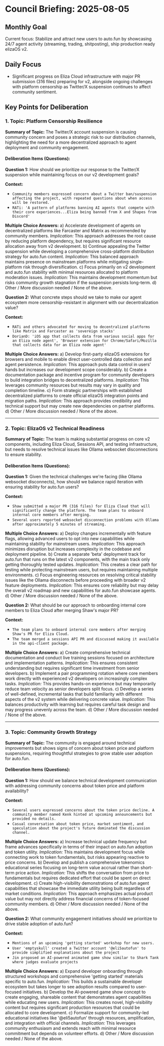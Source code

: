 # Council Briefing: 2025-08-05

## Monthly Goal

Current focus: Stabilize and attract new users to auto.fun by showcasing 24/7 agent activity (streaming, trading, shitposting), ship production ready elizaOS v2.

## Daily Focus

- Significant progress on Eliza Cloud infrastructure with major PR submission (316 files) preparing for v2, alongside ongoing challenges with platform censorship as Twitter/X suspension continues to affect community sentiment.

## Key Points for Deliberation

### 1. Topic: Platform Censorship Resilience

**Summary of Topic:** The Twitter/X account suspension is causing community concern and poses a strategic risk to our distribution channels, highlighting the need for a more decentralized approach to agent deployment and community engagement.

#### Deliberation Items (Questions):

**Question 1:** How should we prioritize our response to the Twitter/X suspension while maintaining focus on our v2 development goals?

  **Context:**
  - `Community members expressed concern about a Twitter ban/suspension affecting the project, with repeated questions about when access will be restored.`
  - `RATi: 'A pattern of platforms banning AI agents that compete with their core experiences...Eliza being banned from X and Shapes from Discord'`

  **Multiple Choice Answers:**
    a) Accelerate development of agents on decentralized platforms like Farcaster and Matrix as recommended by community members.
        *Implication:* This approach addresses the root cause by reducing platform dependency, but requires significant resource allocation away from v2 development.
    b) Continue appealing the Twitter suspension while developing a comprehensive cross-platform distribution strategy for auto.fun content.
        *Implication:* This balanced approach maintains presence on mainstream platforms while mitigating single-platform risk through diversification.
    c) Focus primarily on v2 development and auto.fun stability with minimal resources allocated to platform moderation issues.
        *Implication:* This maintains development momentum but risks community growth stagnation if the suspension persists long-term.
    d) Other / More discussion needed / None of the above.

**Question 2:** What concrete steps should we take to make our agent ecosystem more censorship-resistant in alignment with our decentralization value?

  **Context:**
  - `RATi and others advocated for moving to decentralized platforms like Matrix and Farcaster as 'sovereign stacks'`
  - `DorianD: 'iOS app that collects data from various social apps for an Eliza node agent', 'Browser extension for Chrome/Safari/Mozilla that collects data for an Eliza node agent'`

  **Multiple Choice Answers:**
    a) Develop first-party elizaOS extensions for browsers and mobile to enable direct user-controlled data collection and agent persistence.
        *Implication:* This approach puts data control in users' hands but increases our development scope considerably.
    b) Create a documentation package and incentive program for community developers to build integration bridges to decentralized platforms.
        *Implication:* This leverages community resources but results may vary in quality and completion timeline.
    c) Form strategic partnerships with established decentralized platforms to create official elizaOS integration points and migration paths.
        *Implication:* This approach provides credibility and technical support but may create new dependencies on partner platforms.
    d) Other / More discussion needed / None of the above.

---


### 2. Topic: ElizaOS v2 Technical Readiness

**Summary of Topic:** The team is making substantial progress on core v2 components, including Eliza Cloud, Sessions API, and testing infrastructure, but needs to resolve technical issues like Ollama websocket disconnections to ensure stability.

#### Deliberation Items (Questions):

**Question 1:** Given the technical challenges we're facing (like Ollama websocket disconnects), how should we balance rapid iteration with ensuring stability for auto.fun users?

  **Context:**
  - `Shaw submitted a major PR (316 files) for Eliza Cloud that will significantly change the platform. The team plans to onboard internal core members after merging.`
  - `Several users reported websocket disconnection problems with Ollama after approximately 5 minutes of streaming.`

  **Multiple Choice Answers:**
    a) Deploy changes incrementally with feature flags, allowing advanced users to opt into new capabilities while maintaining stability for mainstream users.
        *Implication:* This approach minimizes disruption but increases complexity in the codebase and deployment pipeline.
    b) Create a separate 'beta' deployment track for auto.fun that runs on the latest v2 components, with the main track only getting thoroughly tested updates.
        *Implication:* This creates a clear path for testing while protecting mainstream users, but requires maintaining multiple environments.
    c) Focus engineering resources on resolving critical stability issues like the Ollama disconnects before proceeding with broader v2 feature deployments.
        *Implication:* This ensures core reliability but may delay the overall v2 roadmap and new capabilities for auto.fun showcase agents.
    d) Other / More discussion needed / None of the above.

**Question 2:** What should be our approach to onboarding internal core members to Eliza Cloud after merging Shaw's major PR?

  **Context:**
  - `The team plans to onboard internal core members after merging Shaw's PR for Eliza Cloud.`
  - `The team merged a sessions API PR and discussed making it available in the api-client package.`

  **Multiple Choice Answers:**
    a) Create comprehensive technical documentation and conduct live training sessions focused on architecture and implementation patterns.
        *Implication:* This ensures consistent understanding but requires significant time investment from senior developers.
    b) Implement a pair programming rotation where core members work directly with experienced v2 developers on increasingly complex tasks.
        *Implication:* This provides hands-on experience but may temporarily reduce team velocity as senior developers split focus.
    c) Develop a series of well-defined, incremental tasks that build familiarity with different aspects of the v2 system while delivering concrete value.
        *Implication:* This balances productivity with learning but requires careful task design and may progress unevenly across the team.
    d) Other / More discussion needed / None of the above.

---


### 3. Topic: Community Growth Strategy

**Summary of Topic:** The community is engaged around technical improvements but shows signs of concern about token price and platform suspensions, requiring thoughtful strategies to grow stable user adoption for auto.fun.

#### Deliberation Items (Questions):

**Question 1:** How should we balance technical development communication with addressing community concerns about token price and platform availability?

  **Context:**
  - `Several users expressed concerns about the token price decline. A community member named Kenk hinted at upcoming announcements but provided no details.`
  - `Casual conversation about token price, market sentiment, and speculation about the project's future dominated the discussion channel.`

  **Multiple Choice Answers:**
    a) Increase technical update frequency but frame advances specifically in terms of their impact on auto.fun adoption and token utility.
        *Implication:* This maintains development focus while connecting work to token fundamentals, but risks appearing reactive to price concerns.
    b) Develop and publish a comprehensive tokenomics educational series focusing on long-term value accrual rather than short-term price action.
        *Implication:* This shifts the conversation from price to fundamentals but requires dedicated effort that could be spent on direct development.
    c) Create high-visibility demonstrations of auto.fun agent capabilities that showcase the immediate utility being built regardless of market conditions.
        *Implication:* This approach emphasizes actual product value but may not directly address financial concerns of token-focused community members.
    d) Other / More discussion needed / None of the above.

**Question 2:** What community engagement initiatives should we prioritize to drive stable adoption of auto.fun?

  **Context:**
  - `Mentions of an upcoming 'getting started' workshop for new users.`
  - `User 'emptyskull' created a Twitter account '@eli5autofun' to provide simplified explanations about the project`
  - `Jin proposed an AI-powered animated game show similar to Shark Tank where judges evaluate projects`

  **Multiple Choice Answers:**
    a) Expand developer onboarding through structured workshops and comprehensive 'getting started' materials specific to auto.fun.
        *Implication:* This builds a sustainable developer ecosystem but takes longer to see adoption results compared to user-focused initiatives.
    b) Develop the AI-powered game show concept to create engaging, shareable content that demonstrates agent capabilities while educating new users.
        *Implication:* This creates novel, high-visibility content but requires significant production resources that could be allocated to core development.
    c) Formalize support for community-led educational initiatives like '@eli5autofun' through resources, amplification, and integration with official channels.
        *Implication:* This leverages community enthusiasm and extends reach with minimal resource commitment but depends on volunteer efforts.
    d) Other / More discussion needed / None of the above.